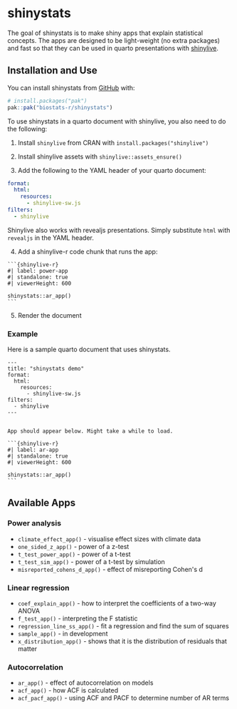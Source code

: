 
# shinystats

<!-- badges: start -->
<!-- badges: end -->

The goal of shinystats is to make shiny apps that explain statistical concepts.
The apps are designed to be light-weight (no extra packages) and fast
so that they can be used in quarto presentations with [shinylive](https://posit-dev.github.io/r-shinylive/).

## Installation and Use

You can install shinystats from [GitHub](https://github.com/) with: 

``` r
# install.packages("pak")
pak::pak("biostats-r/shinystats")
```

To use shinystats in a quarto document with shinylive, you also need to do the following:

1) Install `shinylive` from CRAN with `install.packages("shinylive")`

2) Install shinylive assets with `shinylive::assets_ensure()`

3) Add the following to the YAML header of your quarto document:
 
```yaml
format: 
  html:
    resources: 
      - shinylive-sw.js
filters:
  - shinylive
```

Shinylive also works with revealjs presentations.
Simply substitute `html` with `revealjs` in the YAML header.


4) Add a shinylive-r code chunk that runs the app:

````
```{shinylive-r}
#| label: power-app
#| standalone: true
#| viewerHeight: 600

shinystats::ar_app()
```
````

5) Render the document


### Example

Here is a sample quarto document that uses shinystats.



````
---
title: "shinystats demo"
format: 
  html:
    resources: 
      - shinylive-sw.js
filters:
  - shinylive
---


App should appear below. Might take a while to load.

```{shinylive-r}
#| label: ar-app
#| standalone: true
#| viewerHeight: 600

shinystats::ar_app()
```
````

## Available Apps

### Power analysis

- `climate_effect_app()` - visualise effect sizes with climate data
- `one_sided_z_app()` - power of a z-test
- `t_test_power_app()` - power of a t-test
- `t_test_sim_app()` - power of a t-test by simulation
- `misreported_cohens_d_app()` - effect of misreporting Cohen's d


### Linear regression

- `coef_explain_app()` - how to interpret the coefficients of a two-way ANOVA 
- `f_test_app()` - interpreting the F statistic
- `regression_line_ss_app()` - fit a regression and find the sum of squares 
- `sample_app()` - in development
- `x_distribution_app()` - shows that it is the distribution of residuals that matter

### Autocorrelation

- `ar_app()` - effect of autocorrelation on models
- `acf_app()` - how ACF is calculated
- `acf_pacf_app()` - using ACF and PACF to determine number of AR terms
